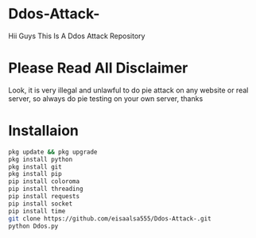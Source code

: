 # Ddos-Attack-
Hii Guys This Is A Ddos Attack Repository 


# Please Read All Disclaimer 
Look, it is very illegal and unlawful to do pie attack on any website or real server, so always do pie testing on your own server, thanks 

# Installaion 
   ```bash
pkg update && pkg upgrade 
pkg install python 
pkg install git
pkg install pip
pip install coloroma
pip install threading 
pip install requests
pip install socket
pip install time
git clone https://github.com/eisaalsa555/Ddos-Attack-.git
python Ddos.py
